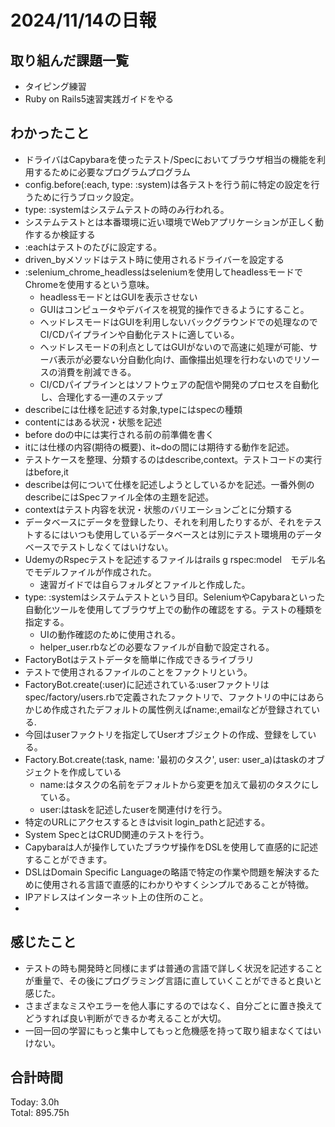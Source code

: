 # 2024/11/14の日報
## 取り組んだ課題一覧
* タイピング練習
* Ruby on Rails5速習実践ガイドをやる
## わかったこと
*  ドライバはCapybaraを使ったテスト/Specにおいてブラウザ相当の機能を利用するために必要なプログラムプログラム
*  config.before(:each, type: :system)は各テストを行う前に特定の設定を行うために行うブロック設定。
  *  type: :systemはシステムテストの時のみ行われる。
  *  システムテストとは本番環境に近い環境でWebアプリケーションが正しく動作するか検証する
  *  :eachはテストのたびに設定する。
* driven_byメソッドはテスト時に使用されるドライバーを設定する
* :selenium_chrome_headlessはseleniumを使用してheadlessモードでChromeを使用するという意味。
  *  headlessモードとはGUIを表示させない
  *  GUIはコンピュータやデバイスを視覚的操作できるようにすること。
  *  ヘッドレスモードはGUIを利用しないバックグラウンドでの処理なのでCI/CDパイプラインや自動化テストに適している。
  *  ヘッドレスモードの利点としてはGUIがないので高速に処理が可能、サーバ表示が必要ない分自動化向け、画像描出処理を行わないのでリソースの消費を削減できる。
  *  CI/CDパイプラインとはソフトウェアの配信や開発のプロセスを自動化し、合理化する一連のステップ
*  describeには仕様を記述する対象,typeにはspecの種類
* contentにはある状況・状態を記述
* before doの中には実行される前の前準備を書く
* itには仕様の内容(期待の概要)、it~doの間には期待する動作を記述。
* テストケースを整理、分類するのはdescribe,context。テストコードの実行はbefore,it
* describeは何について仕様を記述しようとしているかを記述。一番外側のdescribeにはSpecファイル全体の主題を記述。
* contextはテスト内容を状況・状態のバリエーションごとに分類する
* データベースにデータを登録したり、それを利用したりするが、それをテストするにはいつも使用しているデータベースとは別にテスト環境用のデータベースでテストしなくてはいけない。
* UdemyのRspecテストを記述するファイルはrails g rspec:model　モデル名でモデルファイルが作成された。
  * 速習ガイドでは自らフォルダとファイルと作成した。
* type: :systemはシステムテストという目印。SeleniumやCapybaraといった自動化ツールを使用してブラウザ上での動作の確認をする。テストの種類を指定する。
  * UIの動作確認のために使用される。
  * helper_user.rbなどの必要なファイルが自動で設定される。
* FactoryBotはテストデータを簡単に作成できるライブラリ
* テストで使用されるファイルのことをファクトリという。
* FactoryBot.create(:user)に記述されている:userファクトリはspec/factory/users.rbで定義されたファクトリで、ファクトリの中にはあらかじめ作成されたデフォルトの属性例えばname:,emailなどが登録されている.
 * 今回はuserファクトリを指定してUserオブジェクトの作成、登録をしている。
* Factory.Bot.create(:task, name: '最初のタスク', user: user_a)はtaskのオブジェクトを作成している
  * name:はタスクの名前をデフォルトから変更を加えて最初のタスクにしている。
  * user:はtaskを記述したuserを関連付けを行う。
* 特定のURLにアクセスするときはvisit login_pathと記述する。
* System SpecとはCRUD関連のテストを行う。
* Capybaraは人が操作していたブラウザ操作をDSLを使用して直感的に記述することができます。
* DSLはDomain Specific Languageの略語で特定の作業や問題を解決するために使用される言語で直感的にわかりやすくシンプルであることが特徴。
* IPアドレスはインターネット上の住所のこと。
* 
## 感じたこと
* テストの時も開発時と同様にまずは普通の言語で詳しく状況を記述することが重量で、その後にプログラミング言語に直していくことができると良いと感じた。
* さまざまなミスやエラーを他人事にするのではなく、自分ごとに置き換えてどうすれば良い判断ができるか考えることが大切。
* 一回一回の学習にもっと集中してもっと危機感を持って取り組まなくてはいけない。

## 合計時間  
Today: 3.0h<br>
Total: 895.75h
